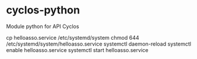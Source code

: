 # cyclos-python
Module python for API Cyclos

cp helloasso.service /etc/systemd/system 
chmod 644 /etc/systemd/system/helloasso.service 
systemctl daemon-reload 
systemctl enable helloasso.service
systemctl start helloasso.service

